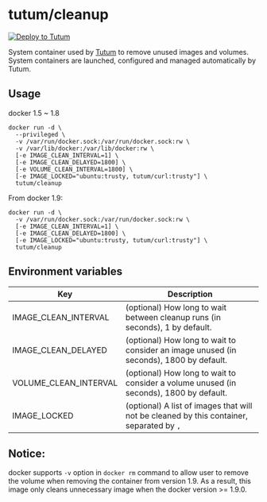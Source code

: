 tutum/cleanup
=============

[![Deploy to Tutum](https://s.tutum.co/deploy-to-tutum.svg)](https://dashboard.tutum.co/stack/deploy/)

System container used by [Tutum](http://www.tutum.co/) to remove unused images and volumes. System containers are launched, configured and managed automatically by Tutum.

## Usage

docker 1.5 ~ 1.8

    docker run -d \
      --privileged \
      -v /var/run/docker.sock:/var/run/docker.sock:rw \
      -v /var/lib/docker:/var/lib/docker:rw \
      [-e IMAGE_CLEAN_INTERVAL=1] \
      [-e IMAGE_CLEAN_DELAYED=1800] \
      [-e VOLUME_CLEAN_INTERVAL=1800] \
      [-e IMAGE_LOCKED="ubuntu:trusty, tutum/curl:trusty"] \
      tutum/cleanup

From docker 1.9:

    docker run -d \
      -v /var/run/docker.sock:/var/run/docker.sock:rw \
      [-e IMAGE_CLEAN_INTERVAL=1] \
      [-e IMAGE_CLEAN_DELAYED=1800] \
      [-e IMAGE_LOCKED="ubuntu:trusty, tutum/curl:trusty"] \
      tutum/cleanup



## Environment variables

Key | Description
----|------------
IMAGE_CLEAN_INTERVAL | (optional) How long to wait between cleanup runs (in seconds), 1 by default.
IMAGE_CLEAN_DELAYED | (optional) How long to wait to consider an image unused (in seconds), 1800 by default.
VOLUME_CLEAN_INTERVAL | (optional) How long to wait to consider a volume unused (in seconds), 1800 by default.
IMAGE_LOCKED | (optional) A list of images that will not be cleaned by this container, separated by `,`

## Notice:

docker supports `-v` option in `docker rm` command to allow user to remove the volume when removing the container from version 1.9. As a result, this image only cleans unnecessary image when the docker version >= 1.9.0.
